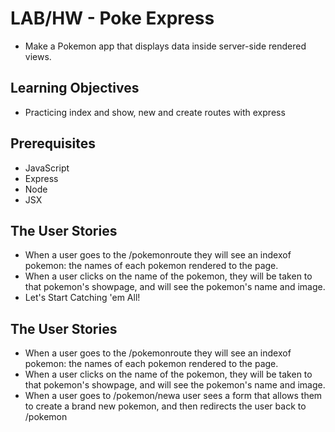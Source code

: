 # LAB/HW - Poke Express

- Make a Pokemon app that displays data inside server-side rendered views.

## Learning Objectives
- Practicing index and show, new and create routes with express
## Prerequisites
- JavaScript
- Express
- Node
- JSX

## The User Stories
- When a user goes to the /pokemonroute they will see an indexof pokemon: the names of each pokemon rendered to the page.
- When a user clicks on the name of the pokemon, they will be taken to that pokemon's showpage, and will see the pokemon's name and image.
- Let's Start Catching 'em All!

## The User Stories
- When a user goes to the /pokemonroute they will see an indexof pokemon: the names of each pokemon rendered to the page.
- When a user clicks on the name of the pokemon, they will be taken to that pokemon's showpage, and will see the pokemon's name and image.
- When a user goes to /pokemon/newa user sees a form that allows them to create a brand new pokemon, and then redirects the user back to /pokemon
